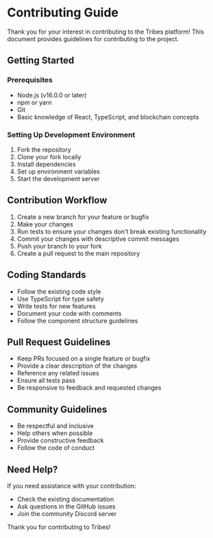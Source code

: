 # Contributing Guide

Thank you for your interest in contributing to the Tribes platform! This document provides guidelines for contributing to the project.

## Getting Started

### Prerequisites

- Node.js (v16.0.0 or later)
- npm or yarn
- Git
- Basic knowledge of React, TypeScript, and blockchain concepts

### Setting Up Development Environment

1. Fork the repository
2. Clone your fork locally
3. Install dependencies
4. Set up environment variables
5. Start the development server

## Contribution Workflow

1. Create a new branch for your feature or bugfix
2. Make your changes
3. Run tests to ensure your changes don't break existing functionality
4. Commit your changes with descriptive commit messages
5. Push your branch to your fork
6. Create a pull request to the main repository

## Coding Standards

- Follow the existing code style
- Use TypeScript for type safety
- Write tests for new features
- Document your code with comments
- Follow the component structure guidelines

## Pull Request Guidelines

- Keep PRs focused on a single feature or bugfix
- Provide a clear description of the changes
- Reference any related issues
- Ensure all tests pass
- Be responsive to feedback and requested changes

## Community Guidelines

- Be respectful and inclusive
- Help others when possible
- Provide constructive feedback
- Follow the code of conduct

## Need Help?

If you need assistance with your contribution:

- Check the existing documentation
- Ask questions in the GitHub issues
- Join the community Discord server

Thank you for contributing to Tribes! 